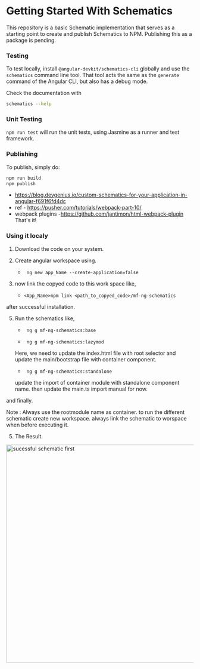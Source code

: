 # Getting Started With Schematics

This repository is a basic Schematic implementation that serves as a starting point to create and publish Schematics to NPM.
Publishing this as a package is pending.

### Testing

To test locally, install `@angular-devkit/schematics-cli` globally and use the `schematics` command line tool. That tool acts the same as the `generate` command of the Angular CLI, but also has a debug mode.

Check the documentation with

```bash
schematics --help
```

### Unit Testing

`npm run test` will run the unit tests, using Jasmine as a runner and test framework.

### Publishing

To publish, simply do:

```bash
npm run build
npm publish
```
- https://blog.devgenius.io/custom-schematics-for-your-application-in-angular-f691f6fd4dc
- ref - https://pusher.com/tutorials/webpack-part-10/
- webpack plugins -https://github.com/jantimon/html-webpack-plugin
That's it!

### Using it localy

1. Download the code on your system.

2. Create angular workspace using. 

   -      ng new app_Name --create-application=false

4. now link the copyed code to this work space like,
     
   -     <App_Name>npm link <path_to_copyed_code>/mf-ng-schematics

after successful installation. 

5. Run the schematics like,

    -      ng g mf-ng-schematics:base

    -      ng g mf-ng-schematics:lazymod
     Here, we need to update the index.html file with root selector and update the main/bootstrap file with container component.

    -      ng g mf-ng-schematics:standalone
      
   update the import of container module with standalone component name.
   then update the main.ts import manual for now.

and finally.

Note : Always use the rootmodule name as container.
       to run the different schematic create new workspace.
       always link the schematic to worspace when before executing it.

5. The Result.

<img width="584" alt="sucessful schematic first" src="https://github.com/utkarshbankar/mf-ng-schematics/assets/26164773/5d54759a-ae3c-4bf6-8510-cf28bfeb1289">



